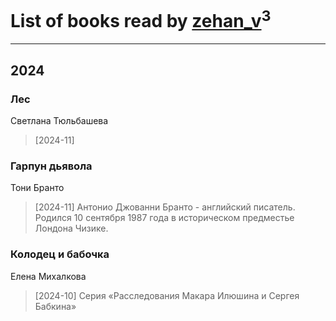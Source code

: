 # List of books read by [zehan_v](http://vk.com/id174598622)<sup>3</sup>
---

## 2024

### Лес
Светлана Тюльбашева
> [2024-11] 


### Гарпун дьявола
Тони Бранто
> [2024-11] Антонио Джованни Бранто - английский писатель. Родился 10 сентября 1987 года в историческом предместье Лондона Чизике.


### Колодец и бабочка
Елена Михалкова
> [2024-10] Серия «Расследования Макара Илюшина и Сергея Бабкина»



